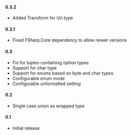 #### 0.3.2
* Added Transform for Uri type

#### 0.3.1
* Fixed FSharp.Core dependency to allow newer versions

#### 0.3
* Fix for tuples containing option types
* Support for char type
* Support for enums based on byte and char types
* Configurable enum mode
* Configurable unformatted setting

#### 0.2 
* Single case union as wrapped type 

#### 0.1 
* Initial release
